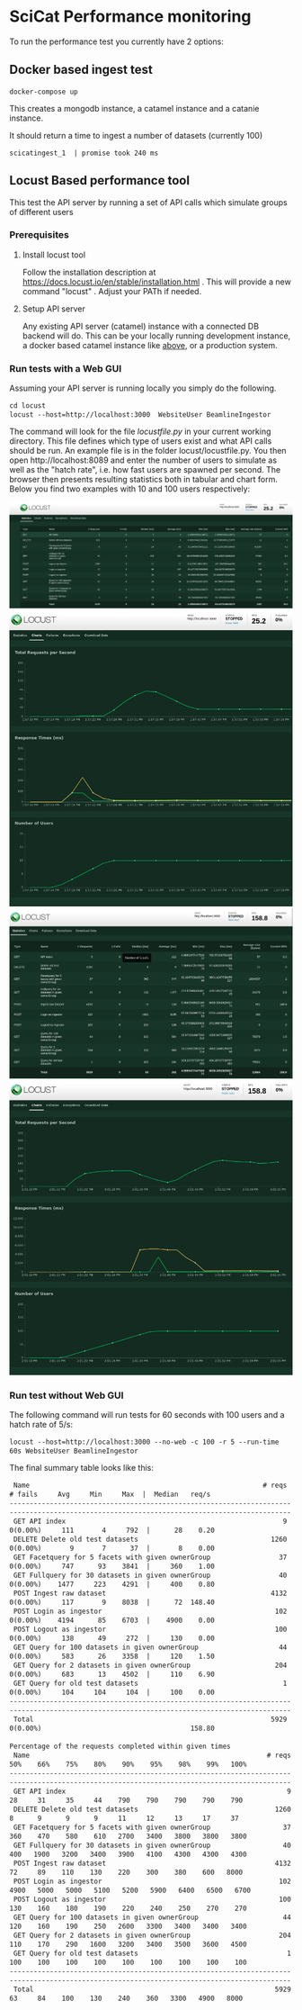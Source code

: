 # SciCat Performance monitoring

To run the performance test you currently have 2 options:

## Docker based ingest test

```
docker-compose up
```

This creates a mongodb instance, a catamel instance and a catanie instance.

It should return a time to ingest a number of datasets (currently 100)
```
scicatingest_1  | promise took 240 ms
```

## Locust Based performance tool

This test the API server by running a set of API calls which simulate groups of different users

### Prerequisites

1. Install locust tool

   Follow the installation description at https://docs.locust.io/en/stable/installation.html . 
   This will provide a new command "locust" . Adjust your PATh if needed.

2. Setup API server

   Any existing API server (catamel) instance with a connected DB backend will do. 
   This can be your locally running development instance, a docker based catamel instance like [above](#docker-based-ingest-test), 
   or a production system.

### Run tests with a Web GUI

Assuming your API server is running locally you simply do the following. 

```
cd locust
locust --host=http://localhost:3000  WebsiteUser BeamlineIngestor
```

The command will look for the file *locustfile.py* in your current working directory. 
This file defines which type of users exist and what API calls should be run.
An example file is in the folder locust/locustfile.py.
You then open http://localhost:8089 and enter the number of users to simulate
as well as the "hatch rate", i.e. how fast users are spawned per second. 
The browser then presents resulting statistics both in tabular and chart form.
Below you find two examples with 10 and 100 users respectively:

![Resulting Statistics for 10 users](/locust/images/locust-table-10users.png?raw=true "API Statistics for 10 users")
![Charts for 10 users](/locust/images/locust-chart-10users.png?raw=true "Charts for 10 users")
![Resulting Statistics for 100 users](/locust/images/locust-table-100users.png?raw=true "API Statistics for 100 users")
![Charts for 100 users](/locust/images/locust-chart-100users.png?raw=true "Charts for 100 users")

### Run test without Web GUI

The following command will run tests for 60 seconds with 100 users and a hatch rate of 5/s:

```
locust --host=http://localhost:3000 --no-web -c 100 -r 5 --run-time 60s WebsiteUser BeamlineIngestor
```

The final summary table looks like this:

```
 Name                                                          # reqs      # fails     Avg     Min     Max  |  Median   req/s
--------------------------------------------------------------------------------------------------------------------------------------------
 GET API index                                                      9     0(0.00%)     111       4     792  |      28    0.20
 DELETE Delete old test datasets                                 1260     0(0.00%)       9       7      37  |       8    0.00
 GET Facetquery for 5 facets with given ownerGroup                 37     0(0.00%)     747      93    3841  |     360    1.00
 GET Fullquery for 30 datasets in given ownerGroup                 40     0(0.00%)    1477     223    4291  |     400    0.80
 POST Ingest raw dataset                                         4132     0(0.00%)     117       9    8038  |      72  148.40
 POST Login as ingestor                                           102     0(0.00%)    4194      85    6703  |    4900    0.00
 POST Logout as ingestor                                          100     0(0.00%)     138      49     272  |     130    0.00
 GET Query for 100 datasets in given ownerGroup                    44     0(0.00%)     583      26    3358  |     120    1.50
 GET Query for 2 datasets in given ownerGroup                     204     0(0.00%)     683      13    4502  |     110    6.90
 GET Query for old test datasets                                    1     0(0.00%)     104     104     104  |     100    0.00
--------------------------------------------------------------------------------------------------------------------------------------------
 Total                                                           5929     0(0.00%)                                     158.80

Percentage of the requests completed within given times
 Name                                                           # reqs    50%    66%    75%    80%    90%    95%    98%    99%   100%
--------------------------------------------------------------------------------------------------------------------------------------------
 GET API index                                                       9     28     31     35     44    790    790    790    790    790
 DELETE Delete old test datasets                                  1260      8      9      9      9     11     12     13     17     37
 GET Facetquery for 5 facets with given ownerGroup                  37    360    470    580    610   2700   3400   3800   3800   3800
 GET Fullquery for 30 datasets in given ownerGroup                  40    400   1900   3200   3400   3900   4100   4300   4300   4300
 POST Ingest raw dataset                                          4132     72     89    110    130    220    300    380    600   8000
 POST Login as ingestor                                            102   4900   5000   5000   5100   5200   5900   6400   6500   6700
 POST Logout as ingestor                                           100    130    160    180    190    220    240    250    270    270
 GET Query for 100 datasets in given ownerGroup                     44    120    160    190    250   2600   3300   3400   3400   3400
 GET Query for 2 datasets in given ownerGroup                      204    110    170    290   1600   3200   3400   3500   3600   4500
 GET Query for old test datasets                                     1    100    100    100    100    100    100    100    100    100
--------------------------------------------------------------------------------------------------------------------------------------------
 Total                                                            5929     63     84    100    130    240    360   3300   4900   8000
```
